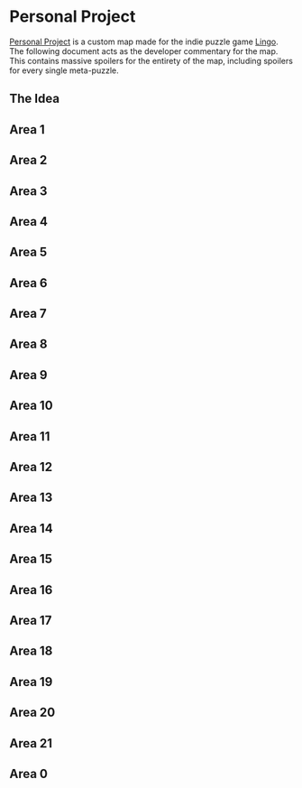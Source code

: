 # Personal Project
[Personal Project](https://steamcommunity.com/sharedfiles/filedetails/?id=2995235984) is a custom map made for the indie puzzle game [Lingo](https://lingothegame.com/). The following document acts as the developer commentary for the map. This contains massive spoilers for the entirety of the map, including spoilers for every single meta-puzzle.

## The Idea

## Area 1

## Area 2

## Area 3

## Area 4

## Area 5

## Area 6

## Area 7

## Area 8

## Area 9

## Area 10

## Area 11

## Area 12

## Area 13

## Area 14

## Area 15

## Area 16

## Area 17

## Area 18

## Area 19

## Area 20

## Area 21

## Area 0
